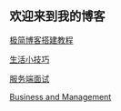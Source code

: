 ## 欢迎来到我的博客

[极简博客搭建教程](./tutorial/index.md)

[//]:[管理](./management/index.md)

[生活小技巧](./life/index.md)

[//]:[golang](./golang/index.md)

[//]:[c++](./cpp/index.md)

[服务端面试](./server/index.md)

[//]:[unity](./cpp/index.md)

[//]:[Psychology](./psychology/index.md)

[//]:[Investment](./investment/index.md)

[Business and Management](./business/index.md)
